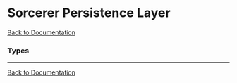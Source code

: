 <!---
  Copyright (c) 2015, Turn Inc. All Rights Reserved.
  Use of this source code is governed by a BSD-style license that can be found
  in the LICENSE file.
-->

# Sorcerer Persistence Layer

[Back to Documentation](README.md)

### Types

---
[Back to Documentation](README.md)
